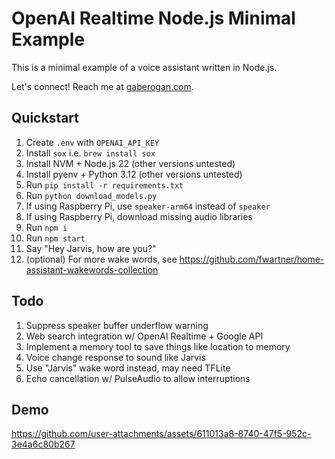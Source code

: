 # OpenAI Realtime Node.js Minimal Example

This is a minimal example of a voice assistant written in Node.js.

Let's connect! Reach me at [gaberogan.com](https://gaberogan.com).

## Quickstart

1. Create `.env` with `OPENAI_API_KEY`
2. Install `sox` i.e. `brew install sox`
3. Install NVM + Node.js 22 (other versions untested)
4. Install pyenv + Python 3.12 (other versions untested)
5. Run `pip install -r requirements.txt`
6. Run `python download_models.py`
7. If using Raspberry Pi, use `speaker-arm64` instead of `speaker`
8. If using Raspberry Pi, download missing audio libraries
9. Run `npm i`
10. Run `npm start`
11. Say "Hey Jarvis, how are you?"
12. (optional) For more wake words, see https://github.com/fwartner/home-assistant-wakewords-collection

## Todo

1. Suppress speaker buffer underflow warning
2. Web search integration w/ OpenAI Realtime + Google API
3. Implement a memory tool to save things like location to memory
4. Voice change response to sound like Jarvis
5. Use "Jarvis" wake word instead, may need TFLite
6. Echo cancellation w/ PulseAudio to allow interruptions

## Demo

https://github.com/user-attachments/assets/611013a8-8740-47f5-952c-3e4a6c80b267

